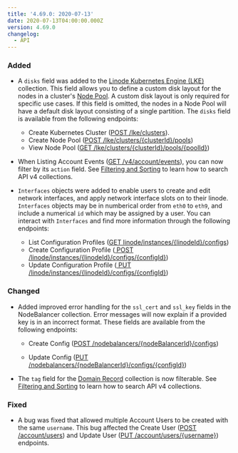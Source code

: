 ```yaml
---
title: '4.69.0: 2020-07-13'
date: 2020-07-13T04:00:00.000Z
version: 4.69.0
changelog:
  - API
---
```


### Added

- A `disks` field was added to the [Linode Kubernetes Engine (LKE)](/api/v4/lke-clusters) collection. This field allows you to define a custom disk layout for the nodes in a cluster's [Node Pool](/api/v4/lke-clusters-cluster-id-pools/#post). A custom disk layout is only required for specific use cases. If this field is omitted, the nodes in a Node Pool will have a default disk layout consisting of a single partition. The `disks` field is available from the following endpoints:

    - Create Kubernetes Cluster ([POST /lke/clusters](/api/v4/lke-clusters/#post)).
    - Create Node Pool ([POST /lke/clusters/{clusterId}/pools](/api/v4/lke-clusters-cluster-id-pools/#post))
    - View Node Pool ([GET /lke/clusters/{clusterId}/pools/{poolId}](/api/v4/lke-clusters-cluster-id-pools-pool-id))

- When Listing Account Events ([GET /v4/account/events](/api/v4/account-events)), you can now filter by its `action` field. See [Filtering and Sorting](/api/v4/#filtering-and-sorting) to learn how to search API v4 collections.

- `Interfaces` objects were added to enable users to create and edit network interfaces, and apply network interface slots on to their linode. `Interfaces` objects may be in numberical order from `eth0` to `eth9`, and include a numerical `id` which may be assigned by a user. You can interact with `Interfaces` and find more information through the following endpoints:
     - List Configuration Profiles ([GET linode/instances/{linodeId}/configs](/api/v4/linode/instances/{linodeId}/configs))
     - Create Configuration Profile ([ POST /linode/instances/{linodeId}/configs/{configId}](/api/v4/linode-instances-linode-id-configs/#post))   
     - Update Configuration Profile ([ PUT /linode/instances/{linodeId}/configs/{configId}](/api/v4/linode-instances-linode-id-configs-config-id/#put)) 

### Changed

- Added improved error handling for the `ssl_cert` and `ssl_key` fields in the NodeBalancer collection. Error messages will now explain if a provided key is in an incorrect format. These fields are available from the following endpoints:

  - Create Config ([POST /nodebalancers/{nodeBalancerId}/configs](https://developers.linode.com/api/v4/nodebalancers-node-balancer-id-configs/#post))

  - Update Config ([PUT /nodebalancers/{nodeBalancerId}/configs/{configId}](https://developers.linode.com/api/v4/nodebalancers-node-balancer-id-configs-config-id/#put))

- The `tag` field for the [Domain Record](/api/v4/domains-domain-id-records/#post) collection is now filterable. See [Filtering and Sorting](/api/v4/#filtering-and-sorting) to learn how to search API v4 collections.

### Fixed

- A bug was fixed that allowed multiple Account Users to be created with the same `username`. This bug affected the Create User ([POST /account/users](https://developers.linode.com/api/v4/account-users/#post)) and Update User ([PUT /account/users/{username}](/api/v4/account-users-username/#put)) endpoints.

